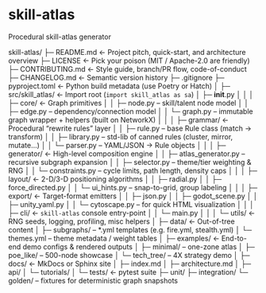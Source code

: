 # skill-atlas
Procedural skill-atlas generator


skill-atlas/
├─ README.md              ← Project pitch, quick-start, and architecture overview
├─ LICENSE                ← Pick your poison (MIT / Apache-2.0 are friendly)
├─ CONTRIBUTING.md        ← Style guide, branch/PR flow, code-of-conduct
├─ CHANGELOG.md           ← Semantic version history
├─ .gitignore
├─ pyproject.toml         ← Python build metadata (use Poetry or Hatch)
│
├─ src/skill_atlas/       ← Import root (`import skill_atlas as sa`)
│  ├─ __init__.py
│  │
│  ├─ core/               ← Graph primitives
│  │   ├─ node.py         – skill/talent node model
│  │   ├─ edge.py         – dependency/connection model
│  │   └─ graph.py        – immutable graph wrapper + helpers (built on NetworkX)
│  │
│  ├─ grammar/            ← Procedural “rewrite rules” layer
│  │   ├─ rule.py         – base Rule class (match → transform)
│  │   ├─ library.py      – std-lib of canned rules (cluster, mirror, mutate…)
│  │   └─ parser.py       – YAML/JSON → Rule objects
│  │
│  ├─ generator/          ← High-level composition engine
│  │   ├─ atlas_generator.py  – recursive subgraph expansion
│  │   ├─ selector.py         – theme/tier weighting & RNG
│  │   └─ constraints.py      – cycle limits, path length, density caps
│  │
│  ├─ layout/             ← 2-D/3-D positioning algorithms
│  │   ├─ radial.py
│  │   ├─ force_directed.py
│  │   └─ ui_hints.py     – snap-to-grid, group labeling
│  │
│  ├─ export/             ← Target-format emitters
│  │   ├─ json.py
│  │   ├─ godot_scene.py
│  │   ├─ unity_yaml.py
│  │   └─ cytoscape.py    – for quick HTML visualization
│  │
│  ├─ cli/                ← `skill-atlas` console entry-point
│  │   └─ main.py
│  │
│  └─ utils/              ← RNG seeds, logging, profiling, misc helpers
│
├─ data/                  ← Out-of-tree content
│  ├─ subgraphs/          – *.yml templates (e.g. fire.yml, stealth.yml)
│  └─ themes.yml          – theme metadata / weight tables
│
├─ examples/              ← End-to-end demo configs & rendered outputs
│  ├─ minimal/            – one-zone atlas
│  ├─ poe_like/           – 500-node showcase
│  └─ tech_tree/          – 4X strategy demo
│
├─ docs/                  ← MkDocs or Sphinx site
│  ├─ index.md
│  ├─ architecture.md
│  ├─ api/
│  └─ tutorials/
│
└─ tests/                 ← pytest suite
   ├─ unit/
   ├─ integration/
   └─ golden/            – fixtures for deterministic graph snapshots
